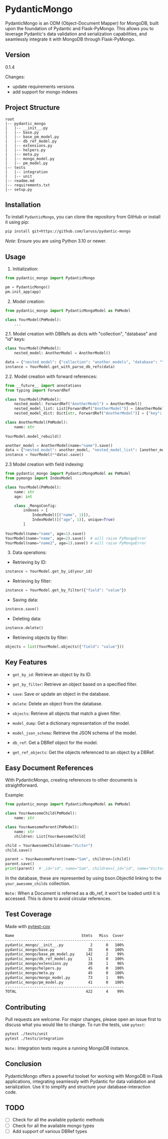 # PydanticMongo

PydanticMongo is an ODM (Object-Document Mapper) for MongoDB, built upon the foundation of Pydantic and Flask-PyMongo. This allows you to leverage Pydantic's data validation and serialization capabilities, and seamlessly integrate it with MongoDB through Flask-PyMongo.

## Version

0.1.4

Changes:

- update requirements versions
- add support for mongo indexes

## Project Structure
```
root
|-- pydantic_mongo
|   |-- __init__.py
|   |-- base.py
|   |-- base_pm_model.py
|   |-- db_ref_model.py
|   |-- extensions.py
|   |-- helpers.py
|   |-- meta.py
|   |-- mongo_model.py
|   |-- pm_model.py
|-- tests
|   |-- integration
|   |-- unit
|-- readme.md
|-- requirements.txt
|-- setup.py
```

## Installation

To install `PydanticMongo`, you can clone the repository from GitHub or install it using pip:

```bash
pip install git+https://github.com/laruss/pydantic-mongo
```

*Note*: Ensure you are using Python 3.10 or newer.

## Usage

1. Initialization:

```python
from pydantic_mongo import PydanticMongo

pm = PydanticMongo()
pm.init_app(app)
```

2. Model creation:

```python
from pydantic_mongo import PydanticMongoModel as PmModel

class YourModel(PmModel):
    ...
```

2.1. Model creation with DBRefs as dicts with "collection", "database" and "id" keys:

```python
class YourModel(PmModel):
    nested_model: AnotherModel = AnotherModel()

data = {"nested_model": {"collection": "another_models", "database": "", "id": "id"}}
instance = YourModel.get_with_parse_db_refs(data)
```

2.2. Model creation with forward references:

```python
from __future__ import annotations
from typing import ForwardRef

class YourModel(PmModel):
    nested_model: ForwardRef("AnotherModel") = AnotherModel()
    nested_model_list: List[ForwardRef("AnotherModel")] = [AnotherModel()]
    nested_model_dict: Dict[str, ForwardRef("AnotherModel")] = {"key": AnotherModel()}

class AnotherModel(PmModel):
    name: str
    
YourModel.model_rebuild()

another_model = AnotherModel(name="name").save()
data = {"nested_model": another_model, "nested_model_list": [another_model]}
instance = YourModel(**data).save()

```

2.3 Model creation with field indexing:

```python
from pydantic_mongo import PydanticMongoModel as PmModel
from pymongo import IndexModel

class YourModel(PmModel):
    name: str
    age: int

    class _MongoConfig:
        indexes = [
            IndexModel([("name", 1)]),
            IndexModel([("age", 1)], unique=True)
        ]
        
YourModel(name="name", age=1).save()
YourModel(name="name", age=2).save()  # will raise PyMongoError
YourModel(name="name2", age=1).save() # will raise PyMongoError

```

3. Data operations:

- Retrieving by ID:

```python
instance = YourModel.get_by_id(your_id)
```

- Retrieving by filter:

```python
instance = YourModel.get_by_filter({"field": "value"})
```

- Saving data:

```python
instance.save()
```

- Deleting data:

```python
instance.delete()
```

- Retrieving objects by filter:

```python
objects = list(YourModel.objects({"field": "value"}))
```

## Key Features

- `get_by_id`: Retrieve an object by its ID.
  
- `get_by_filter`: Retrieve an object based on a specified filter.

- `save`: Save or update an object in the database.

- `delete`: Delete an object from the database.

- `objects`: Retrieve all objects that match a given filter.

- `model_dump`: Get a dictionary representation of the model.

- `model_json_schema`: Retrieve the JSON schema of the model.

- `db_ref`: Get a DBRef object for the model.

- `get_ref_objects`: Get the objects referenced to an object by a DBRef.

## Easy Document References

With PydanticMongo, creating references to other documents is straightforward. 

Example:

```python
from pydantic_mongo import PydanticMongoModel as PmModel

class YourAwesomeChild(PmModel):
    name: str

class YourAwesomeParent(PmModel):
    name: str
    children: List[YourAwesomeChild]

child = YourAwesomeChild(name="Victor")
child.save()

parent = YourAwesomeParent(name="Sam", children=[child])
parent.save()
print(parent)  # _id="id", name="Sam", children=[_id="id", name="Victor"]
```

In the database, these are represented by using bson.ObjectId linking to the `your_awesome_childs` collection.

`Note:` When a Document is referred as a db_ref, it won't be loaded until it is accessed. 
This is done to avoid circular references.

## Test Coverage

Made with [pytest-cov](https://pypi.org/project/pytest-cov/)

```bash
Name                              Stmts   Miss  Cover
-----------------------------------------------------
pydantic_mongo/__init__.py            2      0   100%
pydantic_mongo/base.py               35      0   100%
pydantic_mongo/base_pm_model.py     142      2    99%
pydantic_mongo/db_ref_model.py       11      0   100%
pydantic_mongo/extensions.py         28      1    96%
pydantic_mongo/helpers.py            45      0   100%
pydantic_mongo/meta.py               45      0   100%
pydantic_mongo/mongo_model.py        73      1    99%
pydantic_mongo/pm_model.py           41      0   100%
-----------------------------------------------------
TOTAL                               422      4    99%
```

## Contributing

Pull requests are welcome. For major changes, please open an issue first to discuss what you would like to change.
To run the tests, use `pytest`:

```bash
pytest ./tests/unit
pytest ./tests/integration
```

`Note:` Integration tests require a running MongoDB instance.

## Conclusion

PydanticMongo offers a powerful toolset for working with MongoDB in Flask applications, integrating seamlessly with Pydantic for data validation and serialization. Use it to simplify and structure your database-interaction code.

## TODO

- [ ] Check for all the available pydantic methods
- [ ] Check for all the available mongo types
- [ ] Add support of various DBRef types

